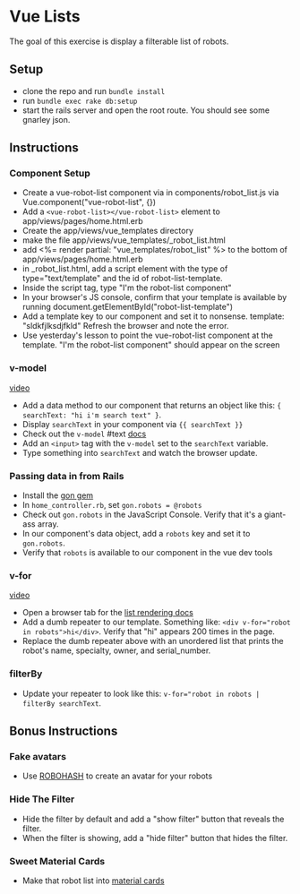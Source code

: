 # Vue Lists

The goal of this exercise is display a filterable list of robots.

## Setup

* clone the repo and run `bundle install`
* run `bundle exec rake db:setup` 
* start the rails server and open the root route. You should see some gnarley json.

## Instructions

### Component Setup
* Create a vue-robot-list component via in components/robot_list.js via Vue.component("vue-robot-list", {})
* Add a `<vue-robot-list></vue-robot-list>` element to app/views/pages/home.html.erb
* Create the app/views/vue_templates directory
* make the file app/views/vue_templates/_robot_list.html
* add <%= render partial: "vue_templates/robot_list" %> to the bottom of app/views/pages/home.html.erb
* in _robot_list.html, add a script element with the type of type="text/template" and the id of robot-list-template.
* Inside the script tag, type "I'm the robot-list component"
* In your browser's JS console, confirm that your template is available by running document.getElementById("robot-list-template")
* Add a template key to our component and set it to nonsense. template: "sldkfjlksdjfkld" Refresh the browser and note the error.
* Use yesterday's lesson to point the vue-robot-list component at the template. "I'm the robot-list component" should appear on the screen

### v-model

[video](http://youtu.be/cClCaLoKIXM)

* Add a data method to our component that returns an object like this: `{ searchText: "hi i'm search text" }`. 
* Display `searchText` in your component via `{{ searchText }}`
* Check out the `v-model` #text [docs](http://vuejs.org/guide/forms.html#Basics-Usage)
* Add an `<input>` tag with the `v-model` set to the `searchText` variable.
* Type something into `searchText` and watch the browser update.

### Passing data in from Rails
* Install the [gon gem](https://github.com/gazay/gon)
* In `home_controller.rb`, set `gon.robots = @robots`
* Check out `gon.robots` in the JavaScript Console. Verify that it's a giant-ass array.
* In our component's data object, add a `robots` key and set it to `gon.robots`.
* Verify that `robots` is available to our component in the vue dev tools

### v-for

[video](http://youtu.be/L-sl6W0i3lE)

* Open a browser tab for the [list rendering docs](http://vuejs.org/guide/list.html#v-for)
* Add a dumb repeater to our template. Something like: `<div v-for="robot in robots">hi</div>`. Verify that "hi" appears 200 times in the page.
* Replace the dumb repeater above with an unordered list that prints the robot's name, specialty, owner, and serial_number.

### filterBy
* Update your repeater to look like this: `v-for="robot in robots | filterBy searchText`.

## Bonus Instructions

### Fake avatars
* Use [ROBOHASH](https://robohash.org) to create an avatar for your robots

### Hide The Filter
* Hide the filter by default and add a "show filter" button that reveals the filter.
* When the filter is showing, add a "hide filter" button that hides the filter.

### Sweet Material Cards
* Make that robot list into [material cards](https://getmdl.io/components/index.html#cards-section)
